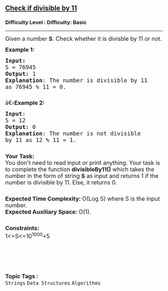 <h2><a href="https://www.geeksforgeeks.org/problems/check-if-divisible-by-114724/1?page=9&difficulty=Basic&status=unsolved&sortBy=submissions">Check if divisible by 11</a></h2><h3>Difficulty Level : Difficulty: Basic</h3><hr><div class="problems_problem_content__Xm_eO"><p><span style="font-size: 18px;">Given a number <strong>S</strong>. Check whether it is divisble by 11 or not.</span></p>
<p><span style="font-size: 18px;"><strong>Example 1:</strong></span></p>
<pre><span style="font-size: 18px;"><strong>Input:</strong>
S = 76945
<strong>Output:</strong> 1
<strong>Explanation</strong>: The number is divisible by 11
as 76945 % 11 = 0.
</span>
</pre>
<p><span style="font-size: 18px;">â€‹<strong>Example 2:</strong></span></p>
<pre><span style="font-size: 18px;"><strong>Input</strong>: 
S = 12
<strong>Output:</strong> 0
<strong>Explanation</strong>: The number is not divisible
by 11 as 12 % 11 = 1.</span>
</pre>
<p><br><span style="font-size: 18px;"><strong>Your Task:</strong><br>You don't need to read input or print anything. Your task is to complete the function&nbsp;<strong>divisibleBy11()</strong>&nbsp;which takes the number in the form of string <strong>S</strong> as input and returns 1 if the number is divisible by 11. Else, it returns 0.</span></p>
<p><br><span style="font-size: 18px;"><strong>Expected Time Complexity:&nbsp;</strong>O(Log S) where S&nbsp;is the input number.<br><strong>Expected Auxiliary Space:&nbsp;</strong>O(1).&nbsp;</span></p>
<p><br><span style="font-size: 18px;"><strong>Constraints:</strong><br>1&lt;=S&lt;=10<sup>1000</sup>+5</span></p>
<p>&nbsp;</p>
<p>&nbsp;</p></div><br><p><span style=font-size:18px><strong>Topic Tags : </strong><br><code>Strings</code>&nbsp;<code>Data Structures</code>&nbsp;<code>Algorithms</code>&nbsp;